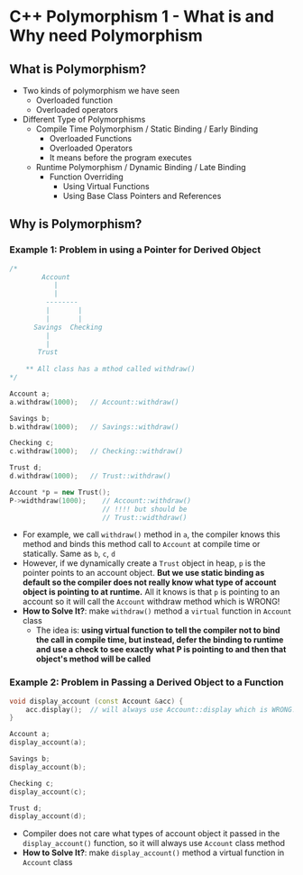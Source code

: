 # C++ Polymorphism 1 - What is and Why need Polymorphism 

##  What is Polymorphism?

+ Two kinds of polymorphism we have seen
	+ Overloaded function
	+ Overloaded operators
+ Different Type of Polymorphisms
	+ Compile Time Polymorphism / Static Binding / Early Binding
		+ Overloaded Functions
		+ Overloaded Operators
		+ It means before the program executes
	+ Runtime Polymorphism / Dynamic Binding / Late Binding
		+ Function Overriding
			+ Using Virtual Functions
			+ Using Base Class Pointers and References

## Why is Polymorphism?

### Example 1: Problem in using a Pointer for Derived Object

```C++
/*
        Account
		   |
		   |
		 --------
		 |       |
		 |       |
	  Savings  Checking
		 |
		 |
	   Trust
	   
	** All class has a mthod called withdraw()
*/

Account a;         
a.withdraw(1000);   // Account::withdraw()

Savings b;         
b.withdraw(1000);   // Savings::withdraw()

Checking c;       
c.withdraw(1000);   // Checking::withdraw()

Trust d;           
d.withdraw(1000);   // Trust::withdraw()

Account *p = new Trust();
P->widthdraw(1000);    // Account::withdraw()
                       // !!!! but should be
					   // Trust::widthdraw()
```

+ For example, we call `withdraw()` method in `a`, the compiler knows this method and binds this method call to `Account` at  compile time or statically. Same as `b`, `c`, `d`
+ However, if we dynamically create a `Trust` object in heap, `p` is the pointer points to an account object. **But we use static binding as default so the compiler does not really know what type of account object is pointing to at runtime.** All it knows is that `p` is pointing to an account so it will call the `Account` withdraw method which is WRONG!
+ **How to Solve It?**: make `withdraw()` method a `virtual` function in `Account` class
	+ The idea is: **using virtual function to tell the compiler not to bind the call in compile time, but instead, defer the binding to runtime and use a check to see exactly what P is pointing to and then that object's method will be called**

### Example 2: Problem in Passing a Derived Object to a Function

```C++
void display_account (const Account &acc) {
	acc.display();  // will always use Account::display which is WRONG!!!!
}

Account a;
display_account(a);

Savings b;
display_account(b);

Checking c;
display_account(c);

Trust d;
display_account(d);
```

+ Compiler does not care what types of account object it passed in the `display_account()`  function, so it will always use `Account` class method
+ **How to Solve It?**: make `display_account()` method a virtual function in `Account` class